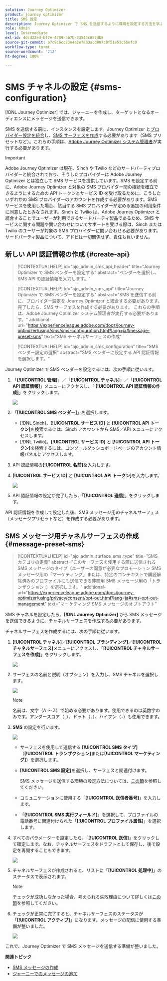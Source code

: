 ```yaml
---
solution: Journey Optimizer
product: journey optimizer
title: SMS 設定
description: Journey Optimizer で SMS を送信するように環境を設定する方法を学ぶ
role: Admin
level: Intermediate
exl-id: 4dcd22ed-bf7e-4789-ab7b-33544c857db8
source-git-commit: a7c9cbcc23e4a2ef8a3acd887c0f51e51c5befc0
workflow-type: tm+mt
source-wordcount: '712'
ht-degree: 100%

---
```


# SMS チャネルの設定 {#sms-configuration}

[!DNL Journey Optimizer] では、ジャーニーを作成し、ターゲットとなるオーディエンスにメッセージを送信できます。

SMS を送信する前に、インスタンスを設定します。Journey Optimizer と[プロバイダー設定を統合](#create-api)し、[SMS サーフェスを作成](#message-preset-sms)する必要があります（SMS プリセットなど）。これらの手順は、[Adobe Journey Optimizer システム管理者](../start/path/administrator.md)が実行する必要があります。

>[!IMPORTANT]
>
>Adobe Journey Optimizer は現在、Sinch や Twilio などのサードパーティプロバイダーと統合されており、そうしたプロバイダーは Adobe Journey Optimizer とは独立して SMS サービスを提供しています。SMS を設定する前に、Adobe Journey Optimizer と対象の SMS プロバイダー間の接続を確立できるようにするための API トークンとサービス ID を受け取るために、こうしたいずれかの SMS プロバイダーのアカウントを作成する必要があります。SMS サービスを使用した場合、該当する SMS プロバイダーが定める追加の利用条件に同意したとみなされます。Sinch と Twilio は、Adobe Journey Optimizer と統合することでユーザーが利用できるサードパーティ製品であるため、SMS サービスに関する問題や問い合わせについてサポートを受ける際は、Sinch または Twilio のユーザーが対象の SMS プロバイダーに問い合わせる必要があります。サードパーティ製品について、アドビは一切関係せず、責任も負いません。

## 新しい API 認証情報の作成 {#create-api}

>[!CONTEXTUALHELP]
>id="ajo_admin_sms_api_header"
>title="Journey Optimizer で SMS ベンダーを設定する"
>abstract="ベンダーを選択し、SMS API の認証情報を入力します。"

>[!CONTEXTUALHELP]
>id="ajo_admin_sms_api"
>title="Journey Optimizer で SMS ベンダーを設定する"
>abstract="SMS を送信する前に、プロバイダー設定を Journey Optimizer と統合する必要があります。 完了したら、SMS サーフェスを作成する必要があります。 これらの手順は、Adobe Journey Optimizer システム管理者が実行する必要があります。"
>additional-url="https://experienceleague.adobe.com/docs/journey-optimizer/using/sms/sms-configuration.html?lang=ja#message-preset-sms" text="SMS チャネルサーフェスの作成"

>[!CONTEXTUALHELP]
>id="ajo_admin_sms_configuration"
>title="SMS ベンダー設定の選択"
>abstract="SMS ベンダーに設定する API 認証情報を選択します。"

Journey Optimizer で SMS ベンダーを設定するには、次の手順に従います。

1. 「**[!UICONTROL 管理]**」／「**[!UICONTROL チャネル]**」／「**[!UICONTROL API 認証情報]**」メニューにアクセスし、「 **[!UICONTROL API 認証情報の作成]**」をクリックします。

   ![](assets/sms_6.png)

1. 「**[!UICONTROL SMS ベンダー]**」を選択します。

   * [!DNL Sinch]。**[!UICONTROL サービス ID]** と **[!UICONTROL API トークン]**&#x200B;を検索するには、Sinch アカウントから SMS／API メニューにアクセスします。
   * [!DNL Twilio]。**[!UICONTROL サービス ID]** と **[!UICONTROL API トークン]**&#x200B;を検索するには、コンソールダッシュボードページのアカウント情報パネルにアクセスします。

1. API 認証情報の&#x200B;**[!UICONTROL 名前]**&#x200B;を入力します。

1. **[!UICONTROL サービス ID]** と **[!UICONTROL API トークン]**&#x200B;を入力します。

   ![](assets/sms_7.png)

1. API 認証情報の設定が完了したら、「**[!UICONTROL 送信]**」をクリックします。

API 認証情報を作成して設定した後、SMS メッセージ用のチャネルサーフェス（メッセージプリセットなど）を作成する必要があります。

## SMS メッセージ用チャネルサーフェスの作成 {#message-preset-sms}

>[!CONTEXTUALHELP]
>id="ajo_admin_surface_sms_type"
>title="SMS カテゴリの定義"
>abstract="このサーフェスを使用する際に送信される SMS メッセージのタイプ（ユーザーの同意が必要なプロモーション SMS メッセージ用の「マーケティング」または、特定のコンテキストで購読解除済みのプロファイルにも送信できる非商用 SMS メッセージ用の「トランザクション」）を選択します。"
>additional-url="https://experienceleague.adobe.com/docs/journey-optimizer/using/privacy/consent/opt-out.html?lang=ja#sms-opt-out-management" text="マーケティング SMS メッセージのオプトアウト"

SMS チャネルを設定したら、**[!DNL Journey Optimizer]** から SMS メッセージを送信できるように、チャネルサーフェスを作成する必要があります。

チャネルサーフェスを作成するには、次の手順に従います。

1. **[!UICONTROL チャネル]**／**[!UICONTROL ブランディング]**／**[!UICONTROL チャネルサーフェス]**&#x200B;メニューにアクセスし、「**[!UICONTROL チャネルサーフェスを作成]**」をクリックします。

   ![](assets/preset-create.png)

1. サーフェスの名前と説明（オプション）を入力し、SMS チャネルを選択します。

   ![](assets/sms_preset.png)

   >[!NOTE]
   >
   > 名前は、文字（A ～ Z）で始める必要があります。使用できるのは英数字のみです。アンダースコア（`_`）、ドット（`.`）、ハイフン（`-`）も使用できます。

1. **SMS** の設定を行います。

   ![](assets/preset-sms.png)

   * サーフェスを使用して送信する **[!UICONTROL SMS タイプ]**（**[!UICONTROL トランザクション]**&#x200B;または&#x200B;**[!UICONTROL マーケティング]**）を選択します。

   * **[!UICONTROL SMS 設定]**&#x200B;を選択し、サーフェスと関連付けます。

      SMS メッセージを送信する環境の設定方法については、[この節](#create-api)を参照してください。

   * コミュニケーションに使用する「**[!UICONTROL 送信者番号]**」を入力します。

   * 「**[!UICONTROL SMS 実行フィールド]**」を選択して、プロファイルの電話番号に関連付けられた「**[!UICONTROL プロファイル属性]**」を選択します。

1. すべてのパラメーターを設定したら、「**[!UICONTROL 送信]**」をクリックして確定します。なお、チャネルサーフェスをドラフトとして保存し、後で設定を再開することもできます。

   ![](assets/sms_preset_2.png)

1. チャネルサーフェスが作成されると、リストに「**[!UICONTROL 処理中]**」のステータスで表示されます。

   >[!NOTE]
   >
   >チェックが成功しなかった場合、考えられる失敗理由について詳しくは[この節](#monitor-channel-surfaces)を参照してください。

1. チェックが正常に完了すると、チャネルサーフェスのステータスが「**[!UICONTROL アクティブ]**」になります。メッセージの配信に使用する準備が整いました。

   ![](assets/preset-active.png)

これで、Journey Optimizer で SMS メッセージを送信する準備が整いました。

**関連トピック**

* [SMS メッセージの作成](create-sms.md)
* [ジャーニーでのメッセージの追加](../building-journeys/journeys-message.md)

